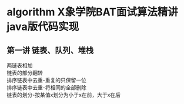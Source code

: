 # algorithm X象学院BAT面试算法精讲 java版代码实现
## 第一讲 链表、队列、堆栈
两链表相加 <br>
链表的部分翻转 <br>
排序链表中去重-重复的只保留一位 <br>
排序链表中去重-将相同的全部删除 <br>
链表的划分-按某值x划分为小于x在前，大于x在后
